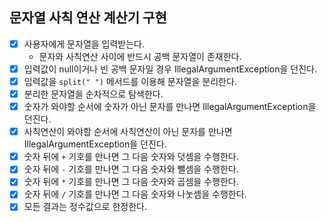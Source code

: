 ## 문자열 사칙 연산 계산기 구현

- [x] 사용자에게 문자열을 입력받는다.
    - 문자와 사칙연산 사이에 반드시 공백 문자열이 존재한다.
- [x] 입력값이 null이거나 빈 공백 문자일 경우 IllegalArgumentException을 던진다.
- [x] 입력값을 `split(" ")` 메서드를 이용해 문자열을 분리한다.
- [x] 분리한 문자열을 순차적으로 탐색한다.
- [x] 숫자가 와야할 순서에 숫자가 아닌 문자를 만나면 IllegalArgumentException을 던진다.
- [x] 사칙연산이 와야할 순서에 사칙연산이 아닌 문자를 만나면 IllegalArgumentException을 던진다.
- [x] 숫자 뒤에 `+` 기호를 만나면 그 다음 숫자와 덧셈을 수행한다.
- [x] 숫자 뒤에 `-` 기호를 만나면 그 다음 숫자와 뺄셈을 수행한다.
- [x] 숫자 뒤에 `*` 기호를 만나면 그 다음 숫자와 곱셈을 수행한다.
- [x] 숫자 뒤에 `/` 기호를 만나면 그 다음 숫자와 나눗셈을 수행한다.
- [x] 모든 결과는 정수값으로 한정한다.
